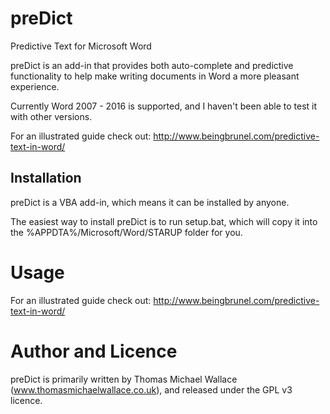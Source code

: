 preDict
=======

Predictive Text for Microsoft Word

preDict is an add-in that provides both auto-complete and predictive functionality to help make writing documents in Word a more pleasant experience.

Currently Word 2007 - 2016 is supported, and I haven't been able to test it with other versions.

For an illustrated guide check out: http://www.beingbrunel.com/predictive-text-in-word/

Installation
------------

preDict is a VBA add-in, which means it can be installed by anyone.

The easiest way to install preDict is to run setup.bat, which will copy it into the %APPDTA%/Microsoft/Word/STARUP folder for you.

Usage
=====

For an illustrated guide check out: http://www.beingbrunel.com/predictive-text-in-word/

Author and Licence
==================

preDict is primarily written by Thomas Michael Wallace (www.thomasmichaelwallace.co.uk), and released under the GPL v3 licence.
